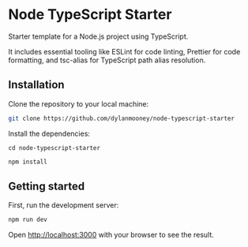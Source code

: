 # Node TypeScript Starter

Starter template for a Node.js project using TypeScript. 

It includes essential tooling like ESLint for code linting, Prettier for code formatting, and tsc-alias for TypeScript path alias resolution.

## Installation

Clone the repository to your local machine:

```bash
git clone https://github.com/dylanmooney/node-typescript-starter
```

Install the dependencies:

```
cd node-typescript-starter
```

```bash
npm install
```

## Getting started

First, run the development server:

```bash
npm run dev
```

Open [http://localhost:3000](http://localhost:3000) with your browser to see the result.
